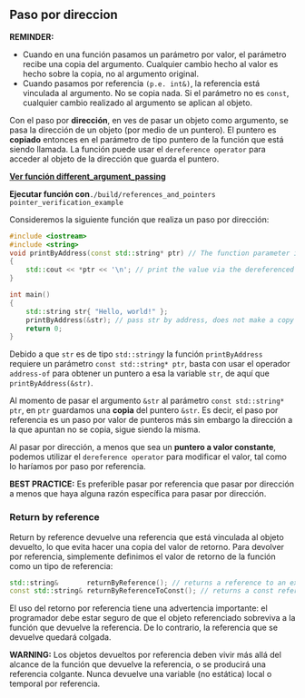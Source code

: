 ## Paso por direccion 

**REMINDER:**
- Cuando en una función pasamos un parámetro por valor, el parámetro recibe una copia del argumento. Cualquier cambio hecho al valor es hecho sobre la copia, no al argumento original.
- Cuando pasamos por referencia `(p.e. int&)`, la referencia está vinculada al argumento. No se copia nada. Si el parámetro no es `const`, cualquier cambio realizado al argumento se aplican al objeto.

Con el paso por **dirección**, en ves de pasar un objeto como argumento, se pasa la dirección de un objeto (por medio de un puntero). El puntero es **copiado** entonces en el parámetro de tipo puntero de la función que está siendo llamada. La función puede usar el `dereference operator` para acceder al objeto de la dirección que guarda el puntero.

**[Ver función different_argument_passing](../src/ReferencesPointers.cpp#323)**

**Ejecutar función con**`./build/references_and_pointers pointer_verification_example`

Consideremos la siguiente función que realiza un paso por dirección: 

```cpp
#include <iostream>
#include <string>
void printByAddress(const std::string* ptr) // The function parameter is a pointer that holds the address of str
{
    std::cout << *ptr << '\n'; // print the value via the dereferenced pointer
}

int main()
{
    std::string str{ "Hello, world!" };
    printByAddress(&str); // pass str by address, does not make a copy of str
    return 0;
}
``` 

Debido a que `str` es de tipo `std::string`y la función `printByAddress` requiere un parámetro  `const std::string* ptr`, basta con usar el operador `address-of` para obtener un puntero a esa la variable `str`, de aquí que `printByAddress(&str)`.

Al momento de pasar el argumento `&str` al parámetro `const std::string* ptr`, en `ptr` guardamos una **copia** del puntero `&str`. Es decir, el paso por referencia es un paso por valor de punteros más sin embargo la dirección a la que apuntan no se copia, sigue siendo la misma. 

Al pasar por dirección, a menos que sea un **puntero a valor constante**, podemos utilizar el `dereference operator` para modificar el valor, tal como lo haríamos por paso por referencia.

**BEST PRACTICE:**
Es preferible pasar por referencia que pasar por dirección a menos que haya alguna razón específica para pasar por dirección.

### Return by reference

Return by reference devuelve una referencia que está vinculada al objeto devuelto, lo que evita hacer una copia del valor de retorno. Para devolver por referencia, simplemente definimos el valor de retorno de la función como un tipo de referencia:

```cpp
std::string&       returnByReference(); // returns a reference to an existing std::string (cheap)
const std::string& returnByReferenceToConst(); // returns a const reference to an existing std::string (cheap)
```

El uso del retorno por referencia tiene una advertencia importante: el programador debe estar seguro de que el objeto referenciado sobreviva a la función que devuelve la referencia. De lo contrario, la referencia que se devuelve quedará colgada.


**WARNING:**
Los objetos devueltos por referencia deben vivir más allá del alcance de la función que devuelve la referencia, o se producirá una referencia colgante. Nunca devuelve una variable (no estática) local o temporal por referencia.
